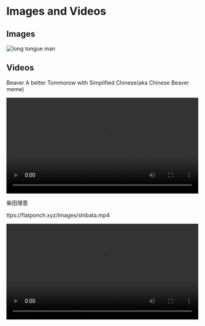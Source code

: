 # Images and Videos

## Images

![long tongue man](https://flatponch.xyz/Images/20240229_181044.jpg)

## Videos
Beaver A better Tommorow with Simplified Chinese(aka Chinese Beaver meme)

<div><video controls src="https://flatponch.xyz/Images/chinese%20beaver.mp4" width="500"></video></div>

柴田理恵

ttps://flatponch.xyz/Images/shibata.mp4

<div><video controls src="https://flatponch.xyz/Images/dreamybullheadbangtodubstep.mp4" width="500"></video></div>